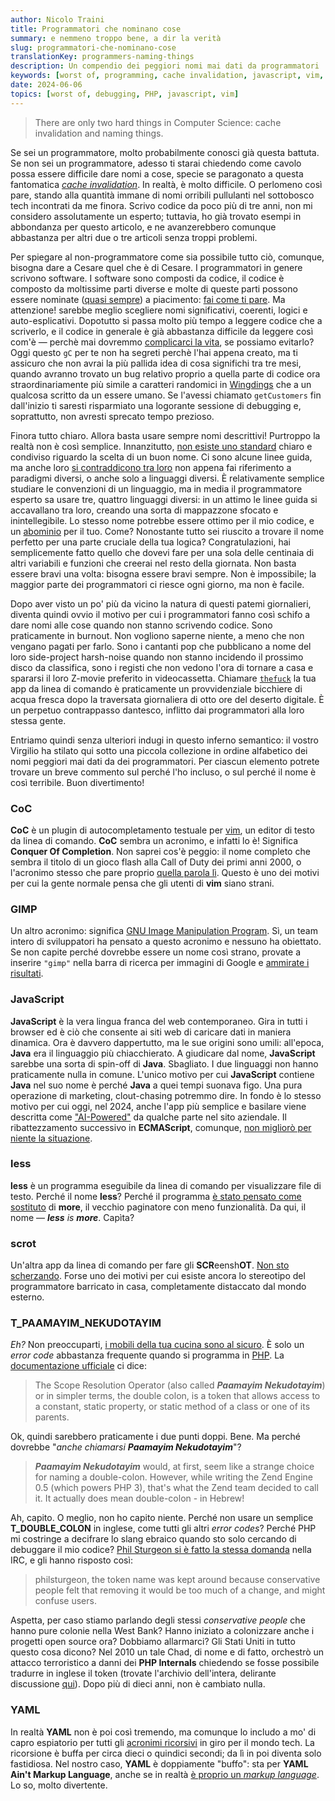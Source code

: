 ```yaml
---
author: Nicolo Traini
title: Programmatori che nominano cose
summary: e nemmeno troppo bene, a dir la verità
slug: programmatori-che-nominano-cose
translationKey: programmers-naming-things
description: Un compendio dei peggiori nomi mai dati da programmatori
keywords: [worst of, programming, cache invalidation, javascript, vim, php]
date: 2024-06-06
topics: [worst of, debugging, PHP, javascript, vim]
---
```


> There are only two hard things in Computer Science: cache invalidation and naming things.

Se sei un programmatore, molto probabilmente conosci già questa battuta. Se non sei un programmatore,
adesso ti starai chiedendo come cavolo possa essere difficile dare nomi a cose, specie se paragonato
a questa fantomatica
_[cache invalidation](https://www.reddit.com/media?url=https%3A%2F%2Fi.redd.it%2Fmalf7gt4qdj21.jpg "fumetto su Reddit")_.
In realtà, è molto difficile. O perlomeno così pare, stando alla quantità immane di nomi orribili
pullulanti nel sottobosco tech incontrati da me finora. Scrivo codice da poco più di tre anni,
non mi considero assolutamente un esperto; tuttavia, ho già trovato esempi in abbondanza per questo
articolo, e ne avanzerebbero comunque abbastanza per altri due o tre articoli senza troppi problemi.

Per spiegare al non-programmatore come sia possibile tutto ciò, comunque, bisogna dare a Cesare quel
che è di Cesare. I programmatori in genere scrivono software. I software sono composti da codice,
il codice è composto da moltissime parti diverse e molte di queste parti possono essere nominate
([quasi sempre](https://github.com/AnanthaRajuC/Reserved-Key-Words-list-of-various-programming-languages "'Reserved Keywords list of various programming languages' su GitHub"))
a piacimento: [fai come ti pare](https://www.youtube.com/watch?v=ozYaB5WrD_0 "'It's your choice.flv' su YouTube").
Ma attenzione! sarebbe meglio scegliere nomi significativi, coerenti, logici e auto-esplicativi.
Dopotutto si passa molto più tempo a leggere codice che a scriverlo, e il codice in generale
è già abbastanza difficile da leggere così com'è — perchè mai dovremmo
[complicarci la vita](https://www.youtube.com/watch?v=mSUNnCwj1WY "'programming war crimes' su YouTube"),
se possiamo evitarlo? Oggi questo `gC` per te non ha segreti perchè l'hai appena creato, ma ti
assicuro che non avrai la più pallida idea di cosa significhi tra tre mesi, quando avranno
trovato un bug relativo proprio a quella parte di codice ora straordinariamente più simile
a caratteri randomici in [Wingdings](https://lingojam.com/WingdingsTranslator "Wingdings Translator")
che a un qualcosa scritto da un essere umano. Se l'avessi chiamato `getCustomers`
fin dall'inizio ti saresti risparmiato una logorante sessione di debugging e, soprattutto,
non avresti sprecato tempo prezioso.

Finora tutto chiaro. Allora basta usare sempre nomi descrittivi! Purtroppo la realtà non è così semplice.
Innanzitutto, [non esiste uno standard](https://xkcd.com/927/ "comic strip on xkcd.com")
chiaro e condiviso riguardo la scelta di un buon nome. Ci sono alcune linee guida, ma anche loro
[si contraddicono tra loro](https://blog.ploeh.dk/2015/08/17/when-x-y-and-z-are-great-variable-names/)
non appena fai riferimento a paradigmi diversi, o anche solo a linguaggi diversi. È relativamente
semplice studiare le convenzioni di un linguaggio, ma in media il programmatore esperto sa usare tre,
quattro linguaggi diversi: in un attimo le linee guida si accavallano tra loro, creando una sorta
di mappazzone sfocato e inintellegibile. Lo stesso nome potrebbe essere ottimo per il mio codice,
e un [abominio](https://x.com/jamesiry/status/598547781515485184 "functional programmers on Twitter")
per il tuo. Come? Nonostante tutto sei riuscito a trovare il nome perfetto per una parte cruciale
della tua logica? Congratulazioni, hai semplicemente fatto quello che dovevi fare per una sola
delle centinaia di altri variabili e funzioni che creerai nel resto della giornata. Non basta
essere bravi una volta: bisogna essere bravi sempre. Non è impossibile; la maggior parte dei
programmatori ci riesce ogni giorno, ma non è facile.

Dopo aver visto un po' più da vicino la natura di questi patemi giornalieri, diventa quindi ovvio il
motivo per cui i programmatori fanno così schifo a dare nomi alle cose quando non stanno scrivendo
codice. Sono praticamente in burnout. Non vogliono saperne niente, a meno che non vengano pagati
per farlo. Sono i cantanti pop che pubblicano a nome del loro side-project harsh-noise quando
non stanno incidendo il prossimo disco da classifica, sono i registi che non vedono l'ora di
tornare a casa e spararsi il loro Z-movie preferito in videocassetta. Chiamare
[`thefuck`](https://github.com/nvbn/thefuck "'thefuck' su GitHub")
la tua app da linea di comando è praticamente un provvidenziale bicchiere di acqua fresca
dopo la traversata giornaliera di otto ore del deserto digitale. È un perpetuo
contrappasso dantesco, inflitto dai programmatori alla loro stessa gente.

Entriamo quindi senza ulteriori indugi in questo inferno semantico: il vostro Virgilio
ha stilato qui sotto una piccola collezione in ordine alfabetico dei nomi peggiori
mai dati da dei programmatori. Per ciascun elemento potrete trovare un breve commento
sul perché l'ho incluso, o sul perché il nome è così terribile. Buon divertimento!

### CoC

**CoC** è un plugin di autocompletamento testuale per [vim](https://www.vim.org/ "vim home-page"),
un editor di testo da linea di comando. **CoC** sembra un acronimo, e infatti lo è!
Significa **Conquer Of Completion**. Non saprei cos'è peggio: il nome completo che
sembra il titolo di un gioco flash alla Call of Duty dei primi anni 2000, o l'acronimo
stesso che pare proprio [quella parola lì](https://www.youtube.com/watch?v=YA8l2POQ1No "'The Office - Cock' su YouTube").
Questo è uno dei motivi per cui la gente normale pensa che gli utenti di **vim** siano strani.

### GIMP

Un altro acronimo: significa [GNU Image Manipulation Program](https://www.gimp.org/ "GIMP home-page").
Sì, un team intero di sviluppatori ha pensato a questo acronimo e nessuno ha obiettato.
Se non capite perché dovrebbe essere un nome così strano, provate a inserire `"gimp"` nella barra di ricerca per immagini di Google e
[ammirate i risultati](https://www.google.com/search?sca_esv=4ce04de13f7e18f6&sca_upv=1&q=gimp&uds=ADvngMhiT0nRpSjbJPjWq9wKOmhO5M4yafYUActcLRzkXct9ifp40-rxmQDurT4o_qJO4V3T5MshTn0O_bZSLo7HXdcOc6LAT2IqKsXjVfSPsxsu-N6WMLQuKar-rCQlGC49VlMvphVrtq7uop9ygsYs1Q0zr_y6dfe7iShjdtTCbepAd1FBUYXdZQ-YfhbK3MwRbv0mV2YNjg2-0eLJnSVX9gUHqHoGfSav-qGa6vOn9t-QnOr-9aW6yEvCJJyzXBKlpOJl7L9-iMAom-w7OW_CPb0QCOcSzw&udm=2&prmd=ivnmbtz&sa=X&ved=2ahUKEwjFpp7s08mGAxWNgP0HHZ9JMgIQtKgLegQIFBAB&biw=1488&bih=624&dpr=1.25 "Immagini risultanti per 'gimp'").

### JavaScript

**JavaScript** è la vera lingua franca del web contemporaneo. Gira in tutti i browser ed è
ciò che consente ai siti web di caricare dati in maniera dinamica. Ora è davvero dappertutto,
ma le sue origini sono umili: all'epoca, **Java** era il linguaggio più chiacchierato.
A giudicare dal nome, **JavaScript** sarebbe una sorta di spin-off di **Java**. Sbagliato.
I due linguaggi non hanno praticamente nulla in comune. L'unico motivo per cui **JavaScript**
contiene **Java** nel suo nome è perché **Java** a quei tempi suonava figo. Una pura operazione
di marketing, clout-chasing potremmo dire. In fondo è lo stesso motivo per cui oggi, nel 2024,
anche l'app più semplice e basilare viene descritta come
["AI-Powered"](https://www.scaruffi.com/singular/sin00.html "Intelligence is not Artificial, introduzione al libro")
da qualche parte nel sito aziendale. Il ribattezzamento successivo in **ECMAScript**, comunque,
[non migliorò per niente la situazione](https://james-iry.blogspot.com/2009/05/brief-incomplete-and-mostly-wrong.html#:~:text=1995%20%2D%20Brendan%20Eich,is%20renamed%20ECMAScript. "A brief, incomplete, and mostly wrong history of programming languages").

### less

**less** è un programma eseguibile da linea di comando per visualizzare file di testo.
Perché il nome **less**? Perché il programma
[è stato pensato come sostituto](https://man7.org/linux/man-pages/man1/less.1.html "manuale Linux per 'less'")
di **more**, il vecchio paginatore con meno funzionalità. Da qui, il nome — _**less** is **more**_. Capìta?

### scrot

Un'altra app da linea di comando per fare gli **SCR**eensh**OT**.
[Non sto scherzando](https://man.archlinux.org/man/scrot.1 "Manuale di 'scrot'").
Forse uno dei motivi per cui esiste ancora lo stereotipo del programmatore barricato in casa,
completamente distaccato dal mondo esterno.

### T_PAAMAYIM_NEKUDOTAYIM

_Eh?_ Non preoccuparti, [i mobili della tua cucina sono al sicuro](https://www.youtube.com/watch?v=r_qjf_iiCMk).
È solo un _error code_ abbastanza frequente quando si programma in
[PHP](https://phpsadness.com/sad/1 "Unexpected T_PAAMAYIM_NEKUDOTAYIM").
La [documentazione ufficiale](https://www.php.net/manual/en/language.oop5.paamayim-nekudotayim.php "Scope Resolution Operator (::)")
ci dice:

> The Scope Resolution Operator (also called _**Paamayim Nekudotayim**_) or in simpler terms,
> the double colon, is a token that allows access to a constant, static property,
> or static method of a class or one of its parents.

Ok, quindi sarebbero praticamente i due punti doppi. Bene. Ma perché dovrebbe "_anche chiamarsi **Paamayim Nekudotayim**_"?

> _**Paamayim Nekudotayim**_ would, at first, seem like a strange choice for naming a double-colon.
> However, while writing the Zend Engine 0.5 (which powers PHP 3), that's what the Zend team
> decided to call it. It actually does mean double-colon - in Hebrew!

Ah, capito. O meglio, non ho capito niente. Perché non usare un semplice **T_DOUBLE_COLON**
in inglese, come tutti gli altri _error codes_? Perché PHP mi costringe a decifrare
lo slang ebraico quando sto solo cercando di debuggare il mio codice?
[Phil Sturgeon si è fatto la stessa domanda](https://philsturgeon.com/wtf-is-t-paamayim-nekudotayim/ "WTF is T_PAAMAYIM_NEKUDOTAYIM")
nella IRC, e gli hanno risposto così:

> philsturgeon, the token name was kept around because conservative people felt
> that removing it would be too much of a change, and might confuse users.

Aspetta, per caso stiamo parlando degli stessi _conservative people_ che hanno
pure colonie nella West Bank? Hanno iniziato a colonizzare anche i progetti
open source ora? Dobbiamo allarmarci? Gli Stati Uniti in tutto questo cosa dicono?
Nel 2010 un tale Chad, di nome e di fatto, orchestrò un attacco terroristico a
danni dei **PHP Internals** chiedendo se fosse possibile tradurre in inglese il
token (trovate l'archivio dell'intera, delirante discussione
[qui](https://web.archive.org/web/20221209141424/https://grokbase.com/t/php/php-internals/10ayegjgg4/rename-t-paamayim-nekudotayim-to-t-double-colon/10ay7h1f2a "[PHP-INTERNALS] rename T_PAAMAYIM_NEKUDOTAYIM to T_DOUBLE_COLON")).
Dopo più di dieci anni, non è cambiato nulla.

### YAML

In realtà **YAML** non è poi così tremendo, ma comunque lo includo a mo' di capro
espiatorio per tutti gli [acronimi ricorsivi](https://www.techopedia.com/definition/21636/recursive-acronym "Recursive Acronym definition su Techopedia")
in giro per il mondo tech. La ricorsione è buffa per circa dieci o quindici secondi;
da lì in poi diventa solo fastidiosa. Nel nostro caso, **YAML** è doppiamente "buffo":
sta per **YAML Ain't Markup Language**, anche se in realtà
[è proprio un _markup language_](https://www.redhat.com/en/topics/automation/what-is-yaml "'What is YAML?' su Red Hat").
Lo so, molto divertente.
